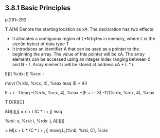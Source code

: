 ## 3.8.1 Basic Principles
p.291~292

T A[N]
Denote the starting location as xA. The declaration has two effects:
+ It allocates a contiguous region of L*N bytes in memory, where L is the size(in bytes) of data type T
+ It introduces an identifier A that can be used as a pointer to the beginning the array. The value of this pointer will be xA. The array elements can be accessed using an integer index ranging between 0 and N - 1. Array element i will be stored at address xA + L * i.


E[i]
%rdx: E
%rcx: i

movl (%rdx, %rcx, 4), %eax
leaq
(E + 4i)

E + i - 1
leaq -(%rdx, %rcx, 4), %eax
*(E + i - 3)
-12(%rdx, %rcx, 4), %eax

T D[R][C]

&D[i][j] = x + L(C * i + j)
leaq

%rdi: x,
%rsi: i,
%rdx: j,
A[i][j]

= M[x + L * (C * i + j)]
movq Lj(%rdi, %rsi, C), %rax
